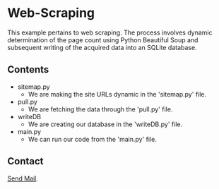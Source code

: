 # Web-Scraping

This example pertains to web scraping. The process involves dynamic determination of the page count using Python Beautiful Soup and subsequent writing of the acquired data into an SQLite database.

## Contents

- sitemap.py
  - We are making the site URLs dynamic in the 'sitemap.py' file.
- pull.py
  - We are fetching the data through the 'pull.py' file.
- writeDB
  - We are creating our database in the 'writeDB.py' file.
- main.py
  - We can run our code from the 'main.py' file.


## Contact

[Send Mail](mailto:ffurkanerdal@gmail.com).

